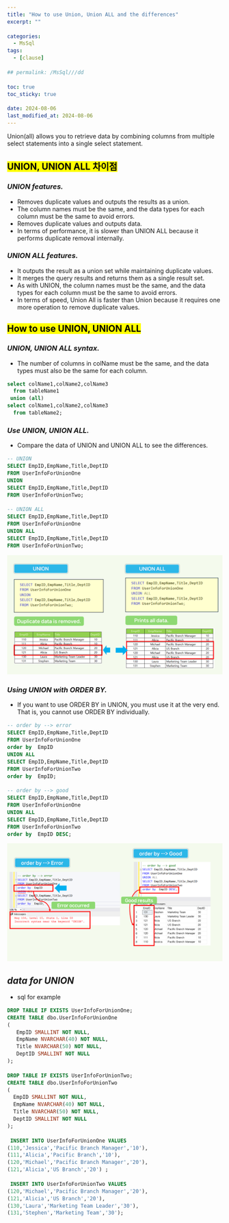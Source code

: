 ```yaml
---
title: "How to use Union, Union ALL and the differences"
excerpt: ""

categories:
  - MsSql
tags:
  - [clause]

## permalink: /MsSql///dd

toc: true
toc_sticky: true
 
date: 2024-08-06
last_modified_at: 2024-08-06
---
```

 

Union(all) allows you to retrieve data by combining columns from multiple select statements into a single select statement.

## <mark>UNION, UNION ALL 차이점</mark>

### ***UNION features.***

- Removes duplicate values ​​and outputs the results as a union.
- The column names must be the same, and the data types for each column must be the same to avoid errors.
- Removes duplicate values ​​and outputs data.
- In terms of performance, it is slower than UNION ALL because it performs duplicate removal internally.

### ***UNION ALL features.***

- It outputs the result as a union set while maintaining duplicate values.
- It merges the query results and returns them as a single result set.
- As with UNION, the column names must be the same, and the data types for each column must be the same to avoid errors.
- In terms of speed, Union All is faster than Union because it requires one more operation to remove duplicate values.

## <mark>How to use UNION, UNION ALL</mark>

### ***UNION, UNION ALL  syntax.***

- The number of columns in colName must be the same, and the data types must also be the same for each column.

```sql
select colName1,colName2,colName3
  from tableName1
 union (all)
select colName1,colName2,colName3
  from tableName2;
```

### ***Use UNION, UNION ALL.***

- Compare the data of UNION and UNION ALL to see the differences.

```sql
-- UNION  
SELECT EmpID,EmpName,Title,DeptID
FROM UserInfoForUnionOne
UNION 
SELECT EmpID,EmpName,Title,DeptID
FROM UserInfoForUnionTwo;

-- UNION ALL  
SELECT EmpID,EmpName,Title,DeptID
FROM UserInfoForUnionOne
UNION ALL
SELECT EmpID,EmpName,Title,DeptID
FROM UserInfoForUnionTwo;
```

![Compare the data of UNION and UNION ALL to see the differences.](/assets/images/postsImages/MsSql/1025_Eng_clause_UNION_UNIONALL/1.png)

### ***Using UNION with ORDER BY.***

- If you want to use ORDER BY in UNION, you must use it at the very end. That is, you cannot use ORDER BY individually.

```sql
-- order by --> error
SELECT EmpID,EmpName,Title,DeptID
FROM UserInfoForUnionOne
order by  EmpID
UNION ALL
SELECT EmpID,EmpName,Title,DeptID
FROM UserInfoForUnionTwo
order by  EmpID;

-- order by --> good
SELECT EmpID,EmpName,Title,DeptID
FROM UserInfoForUnionOne
UNION ALL
SELECT EmpID,EmpName,Title,DeptID
FROM UserInfoForUnionTwo
order by  EmpID DESC;
```

![Using UNION with ORDER BY.](/assets/images/postsImages/MsSql/1025_Eng_clause_UNION_UNIONALL/2.png)

## ***data for UNION***

- sql for example

```sql
DROP TABLE IF EXISTS UserInfoForUnionOne;
CREATE TABLE dbo.UserInfoForUnionOne
(
   EmpID SMALLINT NOT NULL, 
   EmpName NVARCHAR(40) NOT NULL,
   Title NVARCHAR(50) NOT NULL,
   DeptID SMALLINT NOT NULL 
);

DROP TABLE IF EXISTS UserInfoForUnionTwo;
CREATE TABLE dbo.UserInfoForUnionTwo
(
  EmpID SMALLINT NOT NULL, 
  EmpName NVARCHAR(40) NOT NULL,
  Title NVARCHAR(50) NOT NULL,
  DeptID SMALLINT NOT NULL 
);
  
 INSERT INTO UserInfoForUnionOne VALUES 
(110,'Jessica','Pacific Branch Manager','10'),
(111,'Alicia','Pacific Branch','10'),
(120,'Michael','Pacific Branch Manager','20'),
(121,'Alicia','US Branch','20') ;

 INSERT INTO UserInfoForUnionTwo VALUES  
(120,'Michael','Pacific Branch Manager','20'),
(121,'Alicia','US Branch','20'),
(130,'Laura','Marketing Team Leader','30'),
(131,'Stephen','Marketing Team','30');
```
